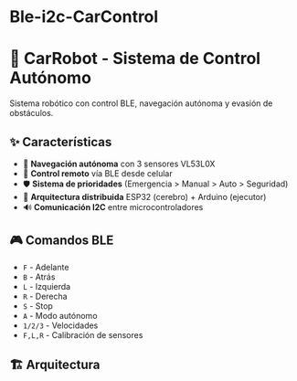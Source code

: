 # Ble-i2c-CarControl
# 🚗 CarRobot - Sistema de Control Autónomo

Sistema robótico con control BLE, navegación autónoma y evasión de obstáculos.

## ✨ Características

- 🤖 **Navegación autónoma** con 3 sensores VL53L0X
- 📱 **Control remoto** vía BLE desde celular
- 🛡️ **Sistema de prioridades** (Emergencia > Manual > Auto > Seguridad)
- 🎯 **Arquitectura distribuida** ESP32 (cerebro) + Arduino (ejecutor)
- 🔊 **Comunicación I2C** entre microcontroladores

## 🎮 Comandos BLE

- `F` - Adelante
- `B` - Atrás  
- `L` - Izquierda
- `R` - Derecha
- `S` - Stop
- `A` - Modo autónomo
- `1/2/3` - Velocidades
- `F,L,R` - Calibración de sensores

## 🏗️ Arquitectura

